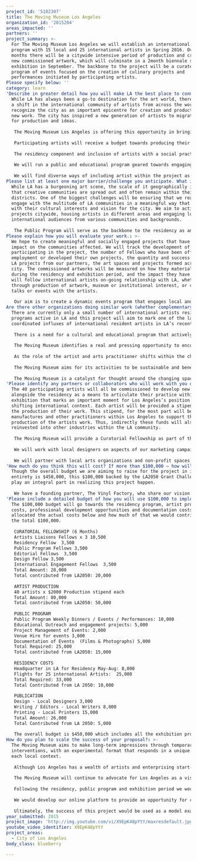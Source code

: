 ```yaml
---
project_id: '5102307'
title: The Moving Museum Los Angeles
organization_id: '2015204'
areas_impacted: ''
partners: ''
project_summary: >-
  For The Moving Museum Los Angeles we will establish an international residency
  program with 15 local and 25 international artists in Spring 2016. Over 4
  months there will be a citywide intensive period of production and creation of
  new commissioned artwork, which will culminate in a 2month biennale scale
  exhibition in September. The backbone to the project will be a curated public
  program of events focused on the creation of culinary projects and
  performances initiated by participating artists.
Please specify below: ''
category: learn
'Describe in greater detail how you will make LA the best place to connect:': >-
  While LA has always been a go-to destination for the art world, there has been
  a shift in the international community of artists from across the world that
  recognize the city as an important epicentre for creation and production of
  new work. The city has inspired a new generation of artists to migrate there
  for production and ideas. 
   
   The Moving Museum Los Angeles is offering this opportunity in bringing an influential group of international and local artists and collectives together in an intervention that will encourage social interaction and participation, empower communities, and activate a new chapter of development for LA as the most significant and accessible place to create. 
   
   Participating artists will receive a budget towards producing their commissioned work and will be supported in the professional development of their practice throughout an intensive residency period involving in-depth dialogue around research, conceptualization and production of their work. 
   
   The residency component and inclusion of artists with a social practice are an important catalyst to form a lasting dialogue between these diverse and currently fragmented voices across the globe at an important moment for LA’s position within a shifting international context. 
   
   We will run a public and educational program geared towards engaging the artists within local schools and universities and offering students across all ages to learn from established contemporary artists. The Moving Museum will a develop Curatorial Fellowship program as part of the LA project to offer recent graduates a rare opportunity to gain valuable first-hand professional experience with artists production, curators, exhibition production, running a residency.
   
   We will find diverse ways of including artist within the project as producers, collaborators and advisors. The Moving Museum will deliver an intensive public program, initiated by the participating artists and in collaboration with local institutions and non-profit spaces, which aims to engage local audiences and offer a point of access to art and artists that is more direct and less didactic, focusing on Food, Performance, Workshops, and Performative lectures. The program will also be made accessible for international audiences through an online platform.
Please list at least one major barrier/challenge you anticipate. What is your strategy for overcoming these obstacles?: >-
  While LA has a burgeoning art scene, the scale of it geographically is such
  that creative communities are spread out and often remain within their own
  districts. One of the biggest challenges will be ensuring that we reach and
  engage with the multitude of LA communities in a meaningful way that aligns
  with their cultural interests and vision for the city. We aim to activate
  projects citywide, housing artists in different areas and engaging local and
  international audiences from various communities and backgrounds. 
   
   The Public Program will serve as the backbone to the residency as an active interface, a more organic, less institutional meeting ground for interested publics. We will invite a local curator to lead the Public Program and will collaborate with local institutions and non-profit spaces. We will host events, focused around a culinary or performative gesture held in different venues spread throughout LA.
Please explain how you will evaluate your work.: >-
  We hope to create meaningful and socially engaged projects that have a lasting
  impact on the communities affected. We will track the development of those
  participating in the project, the number of Fellows who have been offered
  employment or developed their own projects, the quantity and success of future
  LA projects from our partners, the art spaces and projects formed across the
  city. The commissioned artworks will be measured on how they materialized
  during the residency and exhibition period, and the impact they have made. We
  will follow international artists on-going relationship with LA, whether
  through production of artwork, museum or institutional interest, or continued
  talks or events with the artists.
   
   Our aim is to create a dynamic events program that engages local and international audiences and successfully bridges the gap between disparate communities. We will collect data on audience numbers and the types of communities represented, on the ground and online.
Are there other organizations doing similar work (whether complementary or competitive)? What is unique about your proposed approach?: >-
  There are currently only a small number of international artists residency
  programs active in LA and this project will aim to mark one of the largest,
  coordinated influxes of international resident artists in LA’s recent history.
   
   There is a need for a cultural and educational program that actively nurtures the development of new work and ideas in a more progressive and impactful way, both in supporting the professional development of local and international arts practitioners and to re-imagine the transferal of cultural information through a less institutional context. As a result, The Moving Museum Los Angeles will provide a catalyst to activate a new chapter of development within the Los Angeles creative community. 
   
   The Moving Museum identifies a real and pressing opportunity to encourage collaborations between industries, cultures and voices, and to connect the culturally disparate social and ethnic communities across LA by exchanging ideas from leading artistic voices around the world. The intensive public program aims to engage artists with local audiences more directly through social and performance based activities.
   
   As the role of the artist and arts practitioner shifts within the changing institutional landscape, so do the requirements, experience and skills. The Moving Museum has identified areas that are vital for this development and offers the type of stimulating environment, which is fundamental to deliver rich and diverse work. 
   
   The Moving Museum aims for its activities to be sustainable and beneficial to artists and the communities in which they take place - offering a lasting, daring, and unparalleled international platform for artists and new ideas.
   
   The Moving Museum is a catalyst for thought around the changing spaces of art production. Through artist residencies, commissions, partnerships with local institutions, publications, educational and public programming, The Moving Museum is committed to supporting and presenting innovative research and discourse wherever we go.
'Please identify any partners or collaborators who will work with you on this project. How much of the $100,000 grant award will each partner receive?': >-
  The 40 participating artists will all be commissioned to develop new projects
  alongside the residency as a means to articulate their practice within an
  exhibition that marks an important moment for Los Angeles’s position within a
  shifting international context. Each artist will be provided a stipend towards
  the production of their work. This stipend, for the most part will be used on
  manufactures and other practitioners within Los Angeles to support the
  production of the artists work. Thus, indirectly these funds will also be
  reinvested into other industries within the LA community. 
   
   The Moving Museum will provide a Curatorial Fellowship as part of the program to offer recent graduates an opportunity to work closely with the Directors to oversee various aspects of the project including artwork production, exhibition production, running a residency. This type of engagement within the contemporary art field is not one that can be taught through art colleges or traditional education. There are few opportunities to gain such first hand and expansive experience. 
   
   We will work with local designers on aspects of our marketing campaign including publication and brand development. We will engage with local writers to develop the publication text and anthologies for the online journal. We will work with craftsmen and practitioners across different industries to help with the exhibition production, with local film makers and photographers on the documentation of the project.
   
   We will partner with local arts organizations and non-profit spaces to facilitate and host the residencies and public program.
'How much do you think this will cost? If more than $100,000 – how will you cover the additional costs?': >-
  Though the overall budget we are aiming to raise for the project in its
  entirety is $450,000, this $100,000 backed by the LA2050 Grant Challenge would
  play an integral part in realizing this project happen.
   
   We have a founding partner, The Vinyl Factory, who share our vision for creating unique experiences around the world and contribute to percentage of our operating budget. We are continuing collaborations with the foundations, cultural partners, government organizations, embassies and individual patrons whom we have worked with in the past that will support their local artists. We have tentative confirmation of all of their support upon submission of artists proposals. We are also growing a network of partners and supporters within Los Angeles to support at various levels as well as providing in-kind support, which will reduce the overall budget. The Moving Museum is also allocating a percentage of its funding that was raised through its previous exhibition to support the early stages of The Moving Museum LA.
'Please include a detailed budget of how you will use $100,000 to implement this project.': >-
  The $100,000 budget will go towards the residency program, artist production
  costs, professional development opportunities and documentation costs. We have
  allocated the actual costs below and how much of that we would contribute from
  the total $100,000. 
   
   CURATORIAL FELLOWSHIP (6 Months) 
   Artists Liaisons Fellows x 3 10,500 
   Residency Fellow  3,500
   Public Program Fellows 3,500
   Editorial Fellows  3,500 
   Design Fellow 3,500 
   International Engagement Fellows  3,500 
   Total Amount: 28,000 
   Total contributed from LA2050: 20,000 
   
   ARTIST PRODUCTION 
   40 artists x $2000 Production stipend each 
   Total Amount: 80,000 
   Total contributed from LA2050: 50,000
   
   PUBLIC PROGRAM 
   Public Program Weekly Dinners / Events / Performances: 10,000
   Educational Outreach and engagement projects: 5,000 
   Project Management of Events: 2,000 
   Venue Hire for events 3,000 
   Documentation of Events  (Films & Photographs) 5,000 
   Total Required: 25,000 
   Total contributed from LA2050: 15,000
    
   RESIDENCY COSTS 
   Headquarter in LA for Residency May-Aug: 8,000 
   Flights for 25 international Artists:  25,000 
   Total Required: 33,000 
   Total Contributed from LA 2050: 10,000
   
   PUBLICATION 
   Design - Local Designers 3,000 
   Writing / Editors - Local Writers 8,000 
   Printing - Local Printers 15,000 
   Total Amount: 26,000 
   Total Contributed from LA 2050: 5,000
   
   The overall budget is $450,000 which includes all the exhibition production, logistics, visas, administration, PR and Marketing etc. We will fundraise the other amounts however the above is how we would allocate the funds received from LA2050.
How do you plan to scale the success of your proposal?: >-
  The Moving Museum aims to make long-term impressions through temporary
  interventions, with an experimental format that responds in a unique way to
  each local context.
    
   Although Los Angeles has a wealth of artists and enterprising start-ups, the city is populated with culturally disparate social and ethnic islands and the current arts activities tend to be independently produced. As the city enters the 21st century, there is a real and pressing opportunity to connect these local communities with each other within an international context to encourage collaborations between these pockets of the city, with other industries, cultures and voices and exchange ideas from leading artistic voices around the world.
   
   The Moving Museum will continue to advocate for Los Angeles as a visionary city at the forefront of artistic ingenuity and will draw on this newly positioned global arts hub, to cultivate and re-define the contemporary art landscape.
   
   Following the residency, public program and exhibition period we would hope that a number of the discussions, commissioned works and other projects initiated would continue to develop and be taken on by future partners, collaborators and the local community. Inspiring a new generation of residency models, artist networks and spaces to take the lead, we would see outside industries attracted by the scope to collaborate and drive their presence through artistic innovation and ideas.
   
   We would develop our online platform to provide an opportunity for continuing the development of digital and interactive works as well as host webcast talks built from topics addressed during the project to extend on LA’s influence with an online audience as an increasingly important arena for the arts.
   
   Ultimately, the success of this project would be used as a model example of how to transform artistic communities in other cities that desperately require a program of this nature to survive, evolve and become part of the global dialogue.
year_submitted: 2015
project_image: 'http://img.youtube.com/vi/X9EpK48pYtY/maxresdefault.jpg'
youtube_video_identifier: X9EpK48pYtY
project_areas:
  - City of Los Angeles
body_class: blueberry

---
```

